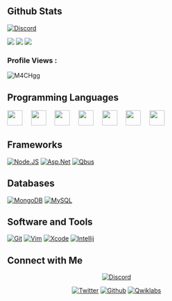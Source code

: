 ## Github Stats

<a href="https://discord.gg/2mf8yZXaEC"><img alt="Discord" src="https://img.shields.io/discord/930889721826132060?label=Discord&logo=Discord"></a>

<img src="https://github-readme-stats.vercel.app/api?username=M4CHgg&&show_icons=true&count_private=true&theme=github_dark">
<img src="https://github-readme-streak-stats.herokuapp.com/?user=M4CHgg&theme=dark&background=0d1117&date_format=M%20j%5B%2C%20Y%5D"/>
<img src="https://github-readme-stats.vercel.app/api/top-langs/?username=M4CHgg&layout=compact&theme=github_dark"/>
<p align="right"> <h3>Profile Views :</h3> <img src="https://komarev.com/ghpvc/?username=M4CHgg&label=Profile%20views&color=020202&style=flat"
    alt="M4CHgg" />

  </p>


## Programming Languages

<p>
    <img src="https://cdn.jsdelivr.net/gh/devicons/devicon@latest/icons/css3/css3-original.svg" width="35px">&nbsp;&nbsp;&nbsp;&nbsp;
    <img src="https://cdn.jsdelivr.net/gh/devicons/devicon@latest/icons/html5/html5-original.svg" width="35px">&nbsp;&nbsp;&nbsp;&nbsp;
    <img src="https://cdn.jsdelivr.net/gh/devicons/devicon@latest/icons/lua/lua-original.svg" width="35px">&nbsp;&nbsp;&nbsp;&nbsp;
    <img src="https://cdn.jsdelivr.net/gh/devicons/devicon@latest/icons/javascript/javascript-original.svg" width="35px">&nbsp;&nbsp;&nbsp;&nbsp;
    <img src="https://cdn.jsdelivr.net/gh/devicons/devicon@latest/icons/php/php-original.svg" width="35px">&nbsp;&nbsp;&nbsp;&nbsp;
    <img src="https://cdn.jsdelivr.net/gh/devicons/devicon@latest/icons/csharp/csharp-original.svg" width="35px">&nbsp;&nbsp;&nbsp;&nbsp;
    <img src="https://cdn.jsdelivr.net/gh/devicons/devicon@latest/icons/cplusplus/cplusplus-original.svg" width="35px">&nbsp;&nbsp;&nbsp;&nbsp;

</p>

## Frameworks
<p>
   <a href="#"><img alt="Node.JS" src="https://img.shields.io/badge/Node.js-%2311AB00?logo=node.js&logoColor=white"></a>
   <a href="#"><img alt="Asp.Net" src="https://img.shields.io/badge/.net-4285F4?logo=dotnet&logoColor=white"></a>
   <a href="#"><img alt="Qbus" src="https://img.shields.io/badge/Qbus-%23FF0000.svg?logo=fivem&logoColor=white"></a>
</p>

## Databases

<p>
    <a href="#"><img alt="MongoDB" src="https://img.shields.io/badge/MongoDB%20-%020202.svg?logo=mongodb&logoColor=black"></a>
    <a href="#"><img alt="MySQL" src="https://img.shields.io/badge/MySQL-FB542B?logo=mysql&logoColor=black"></a>
</p> 

## Software and Tools
<p>
  <a href="#"><img alt="Git" src="https://img.shields.io/badge/Git%20-%23F05033.svg?logo=git&logoColor=white"></a>
	<a href="#"><img alt="Vim" src="https://img.shields.io/badge/VIM-%2311AB00.svg?logo=vim&logoColor=white"></a>
	<a href="#"><img alt="Xcode" src="https://img.shields.io/badge/Xcode-007ACC?for-the-badge&logo=xcode&logoColor=white"></a>
	<a href="#"><img alt="Intellij" src="https://img.shields.io/badge/IntelliJ&nbsp;IDEA-000000.svg?logo=intellij-idea&logoColor=white"></a>
</p>

## Connect with Me


<p align="center">
  <a href="https://discord.gg/"><img alt="Discord" title="M4CH's Discord" src="https://img.shields.io/badge/M4CH%230004-%237289DA.svg?style=for-the-badge&logo=discord&logoColor=white"></a>
 </p>
 <p align="center">
  <a href="https://twitter.com/M4CHgg"><img alt="Twitter" title="M4CH Twitter" src="https://img.shields.io/badge/Twitter-1DA1F2?style=for-the-badge&logo=twitter&logoColor=white"></a>
  <a href="https://github.com/M4CHgg"><img alt="Github" title="M4CH Github" src="https://img.shields.io/badge/GitHub-100000?style=for-the-badge&logo=github&logoColor=white"></a>
  <a href="https://www.eeroleplay.net"><img alt="Qwiklabs" title="EE Roleplay" src="https://img.shields.io/badge/EERP-0077B5?style=for-the-badge&logo=microsoftedge&logoColor=white"></a>
</p>
